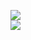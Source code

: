 [![](https://img.shields.io/badge/Made%20With-Github%20Spray-lightgrey.svg?style=for-the-badge&logo=github)](https://github.com/Annihil/github-spray#15846)  
[![](https://i.imgur.com/2DrTn0Z.gif)](https://github.com/Annihil/github-spray)